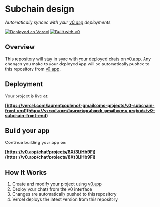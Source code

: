 # Subchain design

*Automatically synced with your [v0.app](https://v0.app) deployments*

[![Deployed on Vercel](https://img.shields.io/badge/Deployed%20on-Vercel-black?style=for-the-badge&logo=vercel)](https://vercel.com/laurentgoulenok-gmailcoms-projects/v0-subchain-front-end)
[![Built with v0](https://img.shields.io/badge/Built%20with-v0.app-black?style=for-the-badge)](https://v0.app/chat/projects/8Xt3LiHb9Fj)

## Overview

This repository will stay in sync with your deployed chats on [v0.app](https://v0.app).
Any changes you make to your deployed app will be automatically pushed to this repository from [v0.app](https://v0.app).

## Deployment

Your project is live at:

**[https://vercel.com/laurentgoulenok-gmailcoms-projects/v0-subchain-front-end](https://vercel.com/laurentgoulenok-gmailcoms-projects/v0-subchain-front-end)**

## Build your app

Continue building your app on:

**[https://v0.app/chat/projects/8Xt3LiHb9Fj](https://v0.app/chat/projects/8Xt3LiHb9Fj)**

## How It Works

1. Create and modify your project using [v0.app](https://v0.app)
2. Deploy your chats from the v0 interface
3. Changes are automatically pushed to this repository
4. Vercel deploys the latest version from this repository